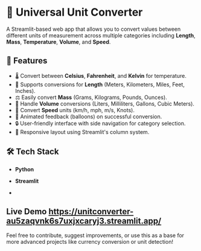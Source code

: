 # 🔄 Universal Unit Converter

A Streamlit-based web app that allows you to convert values between different units of measurement across multiple categories including **Length**, **Mass**, **Temperature**, **Volume**, and **Speed**.

## 🚀 Features

- 🌡️ Convert between **Celsius**, **Fahrenheit**, and **Kelvin** for temperature.
- 📏 Supports conversions for **Length** (Meters, Kilometers, Miles, Feet, Inches).
- ⚖️ Easily convert **Mass** (Grams, Kilograms, Pounds, Ounces).
- 🧪 Handle **Volume** conversions (Liters, Milliliters, Gallons, Cubic Meters).
- 💨 Convert **Speed** units (km/h, mph, m/s, Knots).
- 🎈 Animated feedback (balloons) on successful conversion.
- 🔒 User-friendly interface with side navigation for category selection.
- 📱 Responsive layout using Streamlit's column system.

## 🛠️ Tech Stack

- **Python**
- **Streamlit**

- 

Live Demo
https://unitconverter-au5zaqvnk6s7uxjxcaryj3.streamlit.app/
---

Feel free to contribute, suggest improvements, or use this as a base for more advanced projects like currency conversion or unit detection!


